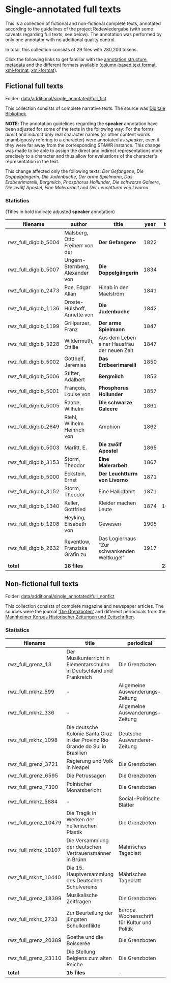 # Single-annotated full texts
This is a collection of fictional and non-fictional complete texts, annotated according to the guidelines of the project Redewiedergabe (with some caveats regarding full texts, see below). The annotation was performed by only one annotator with no additional quality control. 

In total, this collection consists of 29 files with 280,203 tokens.

Click the following links to get familiar with the [annotation structure](annotation_structure.md), [metadata](metadata.md) and the different formats available ([column-based text format](column_based_text_format.md),  [xml-format](xml_format.md),  [xmi-format](xmi_format.md)).

## Fictional full texts
Folder: [data/additional/single_annotated/full_fict](../../data/additional/single_annotated/full_fict)

This collection consists of complete narrative texts. The source was [Digitale Bibliothek](https://textgrid.de/digitale-bibliothek).

**NOTE**: The annotation guidelines regarding the **speaker** annotation have been adjusted for some of the texts in the following way: For the forms *direct* and *indirect* only real character names (or other content words unambigously refering to a character) were annotated as *speaker*, even if they were far away from the corresponding ST&WR instance. This change was made to be able to assign the direct and indirect representations more precisely to a character and thus allow for evaluations of the character's representation in the text. 

This change affected only the following texts: *Der Gefangene*, *Die Doppelgängerin*, *Die Judenbuche*, *Der arme Spielmann*, *Das Erdbeerimareili*, *Bergmilch*, *Phosphorus Hollunder*, *Die schwarze Galeere*, *Die zwölf Apostel*, *Eine Malerarbeit* and *Der Leuchtturm von Livorno*.

### Statistics
(Titles in bold indicate adjusted **speaker** annotation)

| filename | author | title | year | tokens |
|----------|--------|-------|------|--------|
| rwz_full_digbib_5004 | Malsberg, Otto Freiherr von der | **Der Gefangene** | 1822 |  |
| rwz_full_digbib_5007 | Ungern-Sternberg, Alexander von | **Die Doppelgängerin** | 1834 |  |
| rwz_full_digbib_2473 | Poe, Edgar Allan | Hinab in den Maelström | 1841 |  |
| rwz_full_digbib_1136 | Droste-Hülshoff, Annette von | **Die Judenbuche** | 1842 |  |
| rwz_full_digbib_1199 | Grillparzer, Franz | **Der arme Spielmann** | 1847 |  |
| rwz_full_digbib_3228 | Wildermuth, Ottilie | Aus dem Leben einer Hausfrau der neuen Zeit | 1847 |  |
| rwz_full_digbib_5002 | Gotthelf, Jeremias | **Das Erdbeerimareili** | 1850 |  |
| rwz_full_digbib_5006 | Stifter, Adalbert | **Bergmilch** | 1853 |  |
| rwz_full_digbib_5001 | François, Louise von | **Phosphorus Hollunder** | 1857 |  |
| rwz_full_digbib_5005 | Raabe, Wilhelm | **Die schwarze Galeere** | 1861 |  |
| rwz_full_digbib_2649 | Riehl, Wilhelm Heinrich von | Amphion | 1862 |  |
| rwz_full_digbib_5003 | Marlitt, E. | **Die zwölf Apostel** | 1865 |  |
| rwz_full_digbib_3153 | Storm, Theodor | **Eine Malerarbeit** | 1867 |  |
| rwz_full_digbib_5000 | Eckstein, Ernst | **Der Leuchtturm von Livorno** | 1871 |  |
| rwz_full_digbib_3152 | Storm, Theodor | Eine Halligfahrt | 1871 |  |
| rwz_full_digbib_1340 | Keller, Gottfried | Kleider machen Leute | 1874 | 16,553 |
| rwz_full_digbib_1208 | Heyking, Elisabeth von | Gewesen | 1905 |  |
| rwz_full_digbib_2632 | Reventlow, Franziska Gräfin zu | Das Logierhaus "Zur schwankenden Weltkugel" | 1917 |  |
| **total** | **18 files** |  |  | **235,493** |



## Non-fictional full texts
Folder: [data/additional/single_annotated/full_nonfict](../../data/additional/single_annotated/full_nonfict)

This collection consists of complete magazine and newspaper articles. The sources were the journal ['Die Grenzboten'](http://www.deutschestextarchiv.de/doku/textquellen#grenzboten) and different periodicals from the [Mannheimer Korpus Historischer Zeitungen und Zeitschriften](http://www.deutschestextarchiv.de/doku/textquellen#mkhz). 

### Statistics

| filename | title | periodical | year | tokens |
|----------|-------|------------|------|--------|
| rwz_full_grenz_13 | Der Musikunterricht in Elementarschulen in Deutschland und Frankreich | Die Grenzboten | 1842 | 9,240 |
| rwz_full_mkhz_599 | - | Allgemeine Auswanderungs-Zeitung | 1847 | 4,514 |
| rwz_full_mkhz_336 | - | Allgemeine Auswanderungs-Zeitung | 1848 | 3,368 |
| rwz_full_mkhz_1098 | Die deutsche Kolonie Santa Cruz in der Provinz Rio Grande do Sul in Brasilien | Deutsche Auswanderer-Zeitung | 1852 | 3,175 |
| rwz_full_grenz_3721 | Regierung und Volk in Neapel | Die Grenzboten | 1856 | 7,041 |
| rwz_full_grenz_6595 | Die Petrussagen | Die Grenzboten | 1867 | 5,833 |
| rwz_full_grenz_7300 | Polnischer Monatsbericht | Die Grenzboten | 1869 | 7,071 |
| rwz_full_mkhz_5884 | - | Social-Politische Blätter | 1873 | 5,118 |
| rwz_full_grenz_10479 | Die Tragik in Werken der hellenischen Plastik | Die Grenzboten | 1880 | 6,609 |
| rwz_full_mkhz_10107 | Die Versammlung der deutschen Vertrauensmänner in Brünn | Mährisches Tageblatt | 1887 | 6,418 |
| rwz_full_mkhz_10440 | Die 15. Hauptversammlung des Deutschen Schulvereins | Mährisches Tageblatt | 1895 | 6,257 |
| rwz_full_grenz_18399 | Musikalische Zeitfragen | Die Grenzboten | 1902 | 7,195 |
| rwz_full_mkhz_2733 | Zur Beurteilung der jüngsten Schulkonflikte | Europa. Wochenschrift für Kultur und Politik | 1905 | 3,356 |
| rwz_full_grenz_20389 | Goethe und die Boisserée | Die Grenzboten | 1907 | 4,483 |
| rwz_full_grenz_23110 | Die Stellung Belgiens zum alten Reiche | Die Grenzboten | 1915 | 5,091 |
| **total** | **15 files** | - | - | **84,769** |


